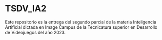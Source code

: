 # TSDV_IA2

Este repositorio es la entrega del segundo parcial de la materia Inteligencia Artificial dictada en Image Campus de la Tecnicatura superior en Desarrollo de Videojuegos del año 2023.
